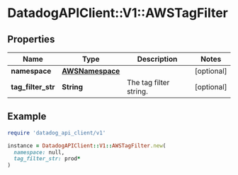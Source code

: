 # DatadogAPIClient::V1::AWSTagFilter

## Properties

| Name | Type | Description | Notes |
| ---- | ---- | ----------- | ----- |
| **namespace** | [**AWSNamespace**](AWSNamespace.md) |  | [optional] |
| **tag_filter_str** | **String** | The tag filter string. | [optional] |

## Example

```ruby
require 'datadog_api_client/v1'

instance = DatadogAPIClient::V1::AWSTagFilter.new(
  namespace: null,
  tag_filter_str: prod*
)
```

